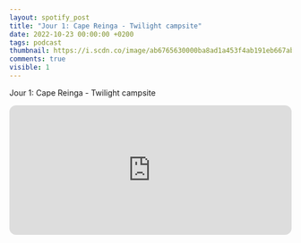 ```yaml
---
layout: spotify_post
title: "Jour 1: Cape Reinga - Twilight campsite"
date: 2022-10-23 00:00:00 +0200
tags: podcast
thumbnail: https://i.scdn.co/image/ab6765630000ba8ad1a453f4ab191eb667ab6236
comments: true
visible: 1
---
```


Jour 1: Cape Reinga - Twilight campsite


<iframe style="border-radius:12px"
src="https://open.spotify.com/embed/episode/4eh7QIYdTqxwck0st3Fnam?utm_source=generator"
width="100%" height="232" frameBorder="0" allowfullscreen=""
allow="autoplay; clipboard-write; encrypted-media; fullscreen; picture-in-picture"></iframe>
